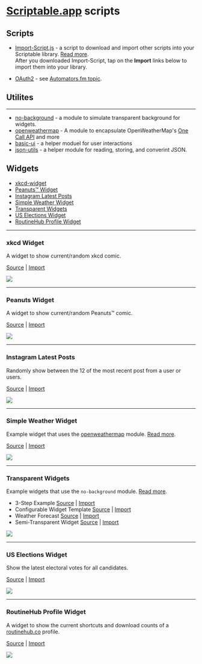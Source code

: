 # [Scriptable.app](https://scriptable.app) scripts

## Scripts
* [Import-Script.js](Import-Script/Import-Script.js) - a script to download and import other scripts into your Scriptable library. [Read more](Import-Script).  
After you downloaded Import-Script, tap on the **Import** links below to import them into your library.

* [OAuth2](OAuth2) - see [Automators.fm topic](https://talk.automators.fm/t/building-a-general-purpose-oauth-redirect-proxy-for-shortcuts-and-scriptable/4420).

## Utilites
---
* [no-background](no-background) - a module to simulate transparent background for widgets.
* [openweathermap](openweathermap) - A module to encapsulate OpenWeatherMap's [One Call API](https://openweathermap.org/api/one-call-api) and more
* [basic-ui](utilities/basic-ui.js) - a helper moduel for user interactions
* [json-utils](utilities/json-utils.js) - a helper module for reading, storing, and converint JSON.


## Widgets

* [xkcd-widget](#xkcd-widget)
* [Peanuts™ Widget](#peanuts-widget)
* [Instagram Latest Posts](#instagram-latest-posts)
* [Simple Weather Widget](#simple-weather-widget)
* [Transparent Widgets](#transparent-widgets)
* [US Elections Widget](#us-elections-widget)
* [RoutineHub Profile Widget](#routinehub-profile-widget)

---
### xkcd Widget
A widget to show current/random xkcd comic.

[Source](xkcd-widget/xkcd.js) | [Import](https://open.scriptable.app/run/Import-Script?url=https://github.com/supermamon/scriptable-scripts/xkcd-widget/xkcd.js) 

![](xkcd-widget/preview.jpg)

--- 
### Peanuts Widget
A widget to show current/random Peanuts™ comic.

[Source](peanuts-widget/peanuts-widget.js) | [Import](https://open.scriptable.app/run/Import-Script?url=https://github.com/supermamon/scriptable-scripts/peanuts-widget/peanuts-widget.js)

![](peanuts-widget/preview.jpg)

---
### Instagram Latest Posts
Randomly show between the 12 of the most recent post from a user or users.

[Source](instagram-widgets/ig-latest-post.js) | [Import](https://open.scriptable.app/run/Import-Script?url=https://github.com/supermamon/scriptable-scripts/instagram-widgets/ig-latest-post.js)

![](instagram-widgets/preview-igl.jpg)

---
### Simple Weather Widget

Example widget that uses the [openweathermap](openweathermap) module. [Read more](openweathermap).

[Source](openweathermap/simple-weather-widget.js) | [Import](https://open.scriptable.app/run/Import-Script?url=https://github.com/supermamon/scriptable-scripts/openweathermap/simple-weather-widget.js)

![](openweathermap/preview-sml.jpg)

---
### Transparent Widgets
Example widgets that use the `no-background` module. [Read more](no-background).

* 3-Step Example [Source](no-background/examples/nobg-auto.js) | [Import](https://open.scriptable.app/run/Import-Script?url=https://github.com/supermamon/scriptable-scripts/no-background/examples/nobg-auto.js)
* Configurable Widget Template [Source](no-background/examples/nobg-configurable-widget-template.js) | [Import](https://open.scriptable.app/run/Import-Script?url=https://github.com/supermamon/scriptable-scripts/no-background/examples/nobg-configurable-widget-template.js)
* Weather Forecast [Source](no-background/examples/weather-widget-414.js) | [Import](https://open.scriptable.app/run/Import-Script?url=https://github.com/supermamon/scriptable-scripts/no-background/examples/weather-widget-414.js)
* Semi-Transparent Widget [Source](no-background/semi-transparent.js) | [Import](https://open.scriptable.app/run/Import-Script?url=https://github.com/supermamon/scriptable-scripts/no-background/examples/semi-transparent.js)

![](no-background/preview-sml.jpg)

---
### US Elections Widget
Show the latest electoral votes for all candidates.

[Source](misc/us-elections.js) | [Import](https://open.scriptable.app/run/Import-Script?url=https://github.com/supermamon/scriptable-scripts/misc/us-elections.js)

![](misc/preview-uspolls.jpg)

---
### RoutineHub Profile Widget
A widget to show the current shortcuts and download counts of a [routinehub.co](https://routinehub.co) profile. 

[Source](routinehub-widgets/rh-profile-widget.js) | [Import](https://open.scriptable.app/run/Import-Script?url=https://github.com/supermamon/scriptable-scripts/routinehub-widgets/rh-profile-widget.js) 

![](routinehub-widgets/preview-rhp-sml.jpg)


